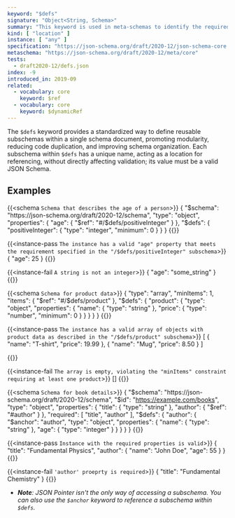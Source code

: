 ```yaml
---
keyword: "$defs"
signature: "Object<String, Schema>"
summary: "This keyword is used in meta-schemas to identify the required and optional vocabularies available for use in schemas described by that meta-schema."
kind: [ "location" ]
instance: [ "any" ]
specification: "https://json-schema.org/draft/2020-12/json-schema-core.html#section-8.2.4"
metaschema: "https://json-schema.org/draft/2020-12/meta/core"
tests:
  - draft2020-12/defs.json
index: -9
introduced_in: 2019-09
related:
  - vocabulary: core
    keyword: $ref
  - vocabulary: core
    keyword: $dynamicRef
---
```


The `$defs` keyword provides a standardized way to define reusable subschemas within a single schema document, promoting modularity, reducing code duplication, and improving schema organization. Each subschema within `$defs` has a unique name, acting as a location for referencing, without directly affecting validation; its value must be a valid JSON Schema.

## Examples

{{<schema `Schema that describes the age of a person`>}}
{
  "$schema": "https://json-schema.org/draft/2020-12/schema",
  "type": "object",
  "properties": {
    "age": {
      "$ref": "#/$defs/positiveInteger"
    }
  },
  "$defs": {
    "positiveInteger": {
      "type": "integer",
      "minimum": 0
    }
  }
}
{{</schema>}}

{{<instance-pass `The instance has a valid "age" property that meets the requirement specified in the "/$defs/positiveInteger" subschema`>}}
{ "age": 25 }
{{</instance-pass>}}

{{<instance-fail `A string is not an integer`>}}
{ "age": "some_string" }
{{</instance-fail>}}

{{<schema `Schema for product data`>}}
{
  "type": "array",
  "minItems": 1,
  "items": { "$ref": "#/$defs/product" },
  "$defs": {
    "product": {
      "type": "object",
      "properties": {
        "name": { "type": "string" },
        "price": { "type": "number", "minimum": 0 }
      }
    }
  }
}
{{</schema>}}

{{<instance-pass `The instance has a valid array of objects with product data as described in the "/$defs/product" subschema`>}}
[
  { "name": "T-shirt", "price": 19.99 },
  { "name": "Mug", "price": 8.50 }
]

{{</instance-pass>}}

{{<instance-fail `The array is empty, violating the "minItems" constraint requiring at least one product`>}}
[]
{{</instance-fail>}}

{{<schema `Schema for book details`>}}
{
  "$schema": "https://json-schema.org/draft/2020-12/schema",
  "$id": "https://example.com/books",
  "type": "object",
  "properties": {
    "title": { "type": "string" },
    "author": { "$ref": "#author" }
  },
  "required": [ "title", "author" ],
  "$defs": {
    "author": {
      "$anchor": "author",
      "type": "object",
      "properties": {
        "name": { "type": "string" },
        "age": { "type": "integer" }
      }
    }
  }
}
{{</schema>}}

{{<instance-pass `Instance with the required properties is valid`>}}
{
  "title": "Fundamental Physics",
  "author": {
    "name": "John Doe",
    "age": 55
  }
}
{{</instance-pass>}}

{{<instance-fail `'author' proeprty is required`>}}
{
  "title": "Fundamental Chemistry"
}
{{</instance-fail>}}

- _**Note**: JSON Pointer isn't the only way of accessing a subschema. You can also use the `$anchor` keyword to reference a subschema within `$defs`._
